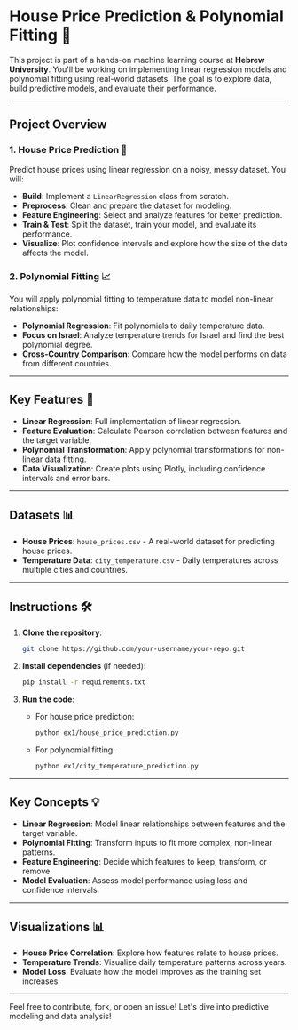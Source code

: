 # House Price Prediction & Polynomial Fitting 🚀

This project is part of a hands-on machine learning course at **Hebrew University**. You'll be working on implementing linear regression models and polynomial fitting using real-world datasets. The goal is to explore data, build predictive models, and evaluate their performance.

---

## Project Overview

### 1. House Price Prediction 🏡
Predict house prices using linear regression on a noisy, messy dataset. You will:
- **Build**: Implement a `LinearRegression` class from scratch.
- **Preprocess**: Clean and prepare the dataset for modeling.
- **Feature Engineering**: Select and analyze features for better prediction.
- **Train & Test**: Split the dataset, train your model, and evaluate its performance.
- **Visualize**: Plot confidence intervals and explore how the size of the data affects the model.

### 2. Polynomial Fitting 📈
You will apply polynomial fitting to temperature data to model non-linear relationships:
- **Polynomial Regression**: Fit polynomials to daily temperature data.
- **Focus on Israel**: Analyze temperature trends for Israel and find the best polynomial degree.
- **Cross-Country Comparison**: Compare how the model performs on data from different countries.

---

## Key Features 🌟
- **Linear Regression**: Full implementation of linear regression.
- **Feature Evaluation**: Calculate Pearson correlation between features and the target variable.
- **Polynomial Transformation**: Apply polynomial transformations for non-linear data fitting.
- **Data Visualization**: Create plots using Plotly, including confidence intervals and error bars.

---

## Datasets 📊
- **House Prices**: `house_prices.csv` - A real-world dataset for predicting house prices.
- **Temperature Data**: `city_temperature.csv` - Daily temperatures across multiple cities and countries.

---

## Instructions 🛠️

1. **Clone the repository**:
    ```bash
    git clone https://github.com/your-username/your-repo.git
    ```

2. **Install dependencies** (if needed):
    ```bash
    pip install -r requirements.txt
    ```

3. **Run the code**:
    - For house price prediction:
      ```bash
      python ex1/house_price_prediction.py
      ```
    - For polynomial fitting:
      ```bash
      python ex1/city_temperature_prediction.py
      ```

---

## Key Concepts 💡
- **Linear Regression**: Model linear relationships between features and the target variable.
- **Polynomial Fitting**: Transform inputs to fit more complex, non-linear patterns.
- **Feature Engineering**: Decide which features to keep, transform, or remove.
- **Model Evaluation**: Assess model performance using loss and confidence intervals.

---

## Visualizations 📊
- **House Price Correlation**: Explore how features relate to house prices.
- **Temperature Trends**: Visualize daily temperature patterns across years.
- **Model Loss**: Evaluate how the model improves as the training set increases.

---

Feel free to contribute, fork, or open an issue! Let's dive into predictive modeling and data analysis!

